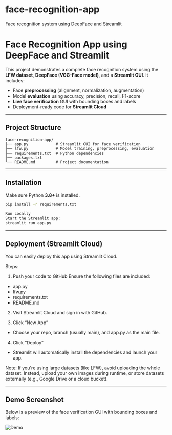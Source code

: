 # face-recognition-app
Face recognition system using DeepFace and Streamlit

# Face Recognition App using DeepFace and Streamlit

This project demonstrates a complete face recognition system using the **LFW dataset**, **DeepFace (VGG-Face model)**, and a **Streamlit GUI**. It includes:

- Face **preprocessing** (alignment, normalization, augmentation)
- Model **evaluation** using accuracy, precision, recall, F1-score
- **Live face verification** GUI with bounding boxes and labels
- Deployment-ready code for **Streamlit Cloud**

---

## Project Structure

```
face-recognition-app/
├── app.py            # Streamlit GUI for face verification
├── lfw.py            # Model training, preprocessing, evaluation
├── requirements.txt  # Python dependencies
├── packages.txt 
└── README.md         # Project documentation
```

---

## Installation

Make sure Python **3.8+** is installed.

```bash
pip install -r requirements.txt

Run Locally
Start the Streamlit app:
streamlit run app.py

```

---

## Deployment (Streamlit Cloud)
You can easily deploy this app using Streamlit Cloud.

Steps:
1. Push your code to GitHub
Ensure the following files are included:

- app.py
- lfw.py
- requirements.txt
- README.md

2. Visit Streamlit Cloud and sign in with GitHub.

3. Click “New App”
- Choose your repo, branch (usually main), and app.py as the main file.

4. Click “Deploy”
- Streamlit will automatically install the dependencies and launch your app.

Note: If you're using large datasets (like LFW), avoid uploading the whole dataset. Instead, upload your own images during runtime, or store datasets externally (e.g., Google Drive or a cloud bucket).

---

## Demo Screenshot

Below is a preview of the face verification GUI with bounding boxes and labels:

![Demo](https://github.com/ikhmalz99/face-recognition-app/raw/main/demo_screenshot.png)

